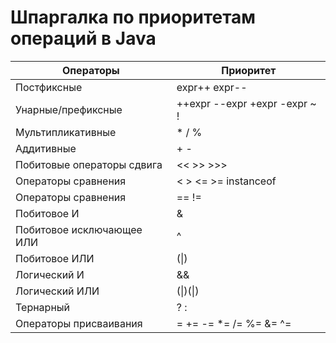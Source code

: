 # **Шпаргалка по приоритетам операций в Java**

|       **Операторы**        |         **Приоритет**         |
| -------------------------- | ----------------------------- |
|        Постфиксные         |         expr++ expr--         |
|     Унарные/префиксные     | ++expr --expr +expr -expr ~ ! |
|     Мультипликативные      |            \* / %             |
|         Аддитивные         |              + -              |
| Побитовые операторы сдвига |           << >> >>>           |
|    Операторы сравнения     |     < > <= >= instanceof      |
|    Операторы сравнения     |             == !=             |
|        Побитовое И         |               &               |
| Побитовое исключающее ИЛИ  |               ^               |
|       Побитовое ИЛИ        |             (&#124;)          | 
|        Логический И        |              &&               |
|       Логический ИЛИ       |          (&#124;)(&#124;)     |
|         Тернарный          |              ? :              |
|   Операторы присваивания   |    = += -= \*= /= %= &= ^=    |
